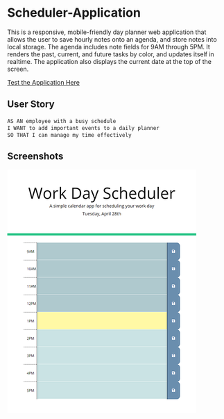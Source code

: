 # Scheduler-Application

This is a responsive, mobile-friendly day planner web application that allows the user to save hourly notes onto an agenda, and store notes into local storage. The agenda includes note fields for 9AM through 5PM. It renders the past, current, and future tasks by color, and updates itself in realtime. The application also displays the current date at the top of the screen.

[Test the Application Here](https://peterbaker644.github.io/Scheduler-Application/)

## User Story

```
AS AN employee with a busy schedule
I WANT to add important events to a daily planner
SO THAT I can manage my time effectively
```

## Screenshots

![Scheduler Application](https://raw.githubusercontent.com/PeterBaker644/Scheduler-Application/master/screenshots/Screenshot-1.png)
